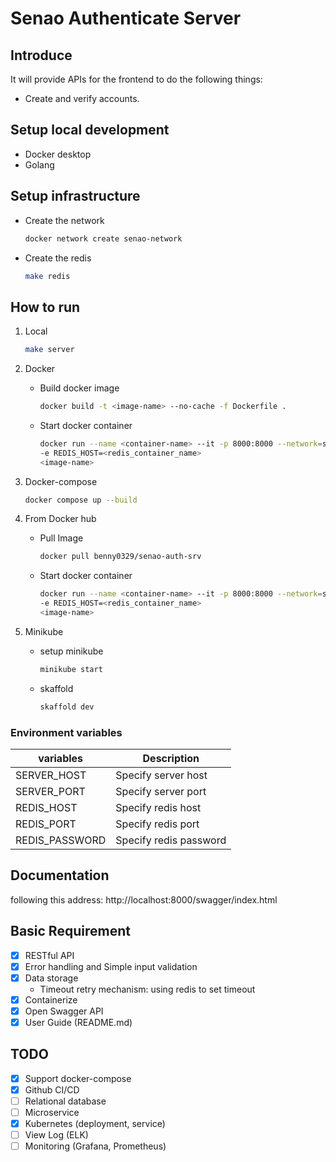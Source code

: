 # Senao Authenticate Server

## Introduce

It will provide APIs for the frontend to do the following things:

* Create and verify accounts.

## Setup local development

* Docker desktop
* Golang

## Setup infrastructure

* Create the network
  ```bash
  docker network create senao-network
  ```

* Create the redis

  ```bash
  make redis
  ```

## How to run

1. Local
   ```bash
   make server
   ```

2. Docker

    * Build docker image

      ```bash
      docker build -t <image-name> --no-cache -f Dockerfile .
      ```

    * Start docker container

      ```bash
      docker run --name <container-name> --it -p 8000:8000 --network=senao-network \
      -e REDIS_HOST=<redis_container_name>
      <image-name>
      ```

3. Docker-compose

    ```bash
    docker compose up --build
    ```

4. From Docker hub
    * Pull Image
    
       ```bash
       docker pull benny0329/senao-auth-srv
       ```
      
    * Start docker container

      ```bash
      docker run --name <container-name> --it -p 8000:8000 --network=senao-network \
      -e REDIS_HOST=<redis_container_name>
      <image-name>
       ```
5. Minikube
 
   * setup minikube
     ```bash
     minikube start
     ``` 

   * skaffold 
     ```bash
     skaffold dev
     ``` 
     

### Environment variables

| variables      | Description            |
|----------------|------------------------|
| SERVER_HOST    | Specify server host    |
| SERVER_PORT    | Specify server port    |
| REDIS_HOST     | Specify redis host     |
| REDIS_PORT     | Specify redis port     |
| REDIS_PASSWORD | Specify redis password |

## Documentation

following this address: http://localhost:8000/swagger/index.html

## Basic Requirement

* [x] RESTful API
* [x] Error handling and Simple input validation
* [x] Data storage
    * Timeout retry mechanism: using redis to set timeout
* [x] Containerize
* [x] Open Swagger API
* [x] User Guide (README.md)

## TODO

* [x] Support docker-compose
* [x] Github CI/CD
* [ ] Relational database
* [ ] Microservice
* [x] Kubernetes (deployment, service)
* [ ] View Log (ELK)
* [ ] Monitoring (Grafana, Prometheus)